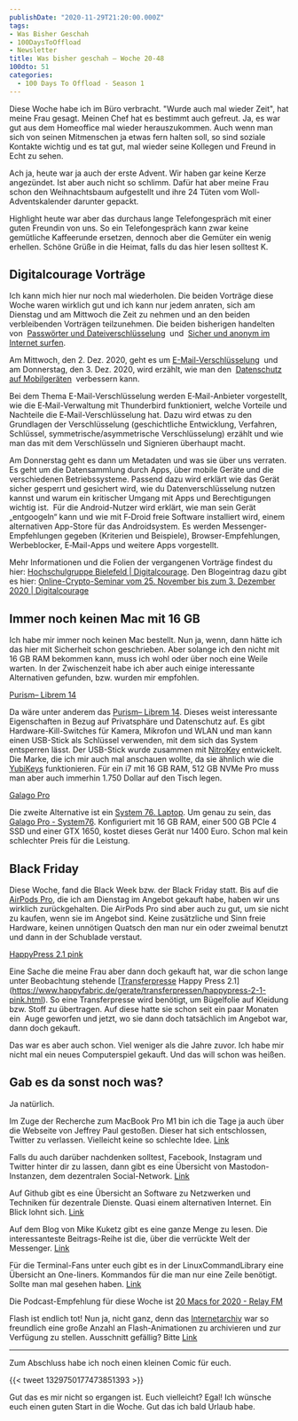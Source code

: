 ```yaml
---
publishDate: "2020-11-29T21:20:00.000Z"
tags:
- Was Bisher Geschah
- 100DaysToOffload
- Newsletter
title: Was bisher geschah – Woche 20-48
100dto: 51
categories:
  - 100 Days To Offload - Season 1
---
```


Diese Woche habe ich im Büro verbracht. "Wurde auch mal wieder Zeit", hat meine Frau gesagt. Meinen Chef hat es bestimmt auch gefreut. Ja, es war gut aus dem Homeoffice mal wieder herauszukommen. Auch wenn man sich von seinen Mitmenschen ja etwas fern halten soll, so sind soziale Kontakte wichtig und es tat gut, mal wieder seine Kollegen und Freund in Echt zu sehen.

Ach ja, heute war ja auch der erste Advent. Wir haben gar keine Kerze angezündet. Ist aber auch nicht so schlimm. Dafür hat aber meine Frau schon den Weihnachtsbaum aufgestellt und ihre 24 Tüten vom Woll-Adventskalender darunter gepackt. 

Highlight heute war aber das durchaus lange Telefongespräch mit einer guten Freundin von uns. So ein Telefongespräch kann zwar keine gemütliche Kaffeerunde ersetzen, dennoch aber die Gemüter ein wenig erhellen. Schöne Grüße in die Heimat, falls du das hier lesen solltest K.

<!--more-->

## Digitalcourage Vorträge

Ich kann mich hier nur noch mal wiederholen. Die beiden Vorträge diese Woche waren wirklich gut und ich kann nur jedem anraten, sich am Dienstag und am Mittwoch die Zeit zu nehmen und an den beiden verbleibenden Vorträgen teilzunehmen. Die beiden bisherigen handelten von  [Passwörter und Dateiverschlüsselung](/passworter-und-dateiverschlusselung/)  und  [Sicher und anonym im Internet surfen](/sicher-und-anonym-im-internet-surfen/).  

Am Mittwoch, den 2. Dez. 2020, geht es um [E-Mail-Verschlüsselung](https://digitalcourage.de/hochschulgruppe-bielefeld)  und am Donnerstag, den 3. Dez. 2020, wird erzählt, wie man den  [Datenschutz auf Mobilgeräten](https://digitalcourage.de/hochschulgruppe-bielefeld)  verbessern kann.

Bei dem Thema E-Mail-Verschlüsselung werden E‑Mail-Anbieter vorgestellt, wie die E‑Mail-Verwaltung mit Thunderbird funktioniert, welche Vorteile und Nachteile die E‑Mail-Verschlüsselung hat. Dazu wird etwas zu den Grundlagen der Verschlüsselung (geschichtliche Entwicklung, Verfahren, Schlüssel, symmetrische/asymmetrische Verschlüsselung) erzählt und wie man das mit dem Verschlüsseln und Signieren überhaupt macht.

Am Donnerstag geht es dann um Metadaten und was sie über uns verraten. Es geht um die Datensammlung durch Apps, über mobile Geräte und die verschiedenen Betriebssysteme. Passend dazu wird erklärt wie das Gerät sicher gesperrt und gesichert wird, wie du Datenverschlüsselung nutzen kannst und warum ein kritischer Umgang mit Apps und Berechtigungen wichtig ist.  Für die Android-Nutzer wird erklärt, wie man sein Gerät „entgoogeln“ kann und wie mit F‑Droid freie Software installiert wird, einem alternativen App-Store für das Androidsystem. Es werden Messenger-Empfehlungen gegeben (Kriterien und Beispiele), Browser-Empfehlungen, Werbeblocker, E‑Mail-Apps und weitere Apps vorgestellt.

Mehr Informationen und die Folien der vergangenen Vorträge findest du hier: [Hochschulgruppe Bielefeld | Digitalcourage](https://digitalcourage.de/hochschulgruppe-bielefeld). Den Blogeintrag dazu gibt es hier: [Online-Crypto-Seminar vom 25. November bis zum 3. Dezember 2020 | Digitalcourage](https://digitalcourage.de/blog/2020/online-crypto-seminar-25-november-3-dezember-2020)

## Immer noch keinen Mac mit 16 GB

Ich habe mir immer noch keinen Mac bestellt. Nun ja, wenn, dann hätte ich das hier mit Sicherheit schon geschrieben. Aber solange ich den nicht mit 16 GB RAM bekommen kann, muss ich wohl oder über noch eine Weile warten. In der Zwischenzeit habe ich aber auch einige interessante Alternativen gefunden, bzw. wurden mir empfohlen.

[Purism– Librem 14](https://puri.sm/products/librem-14/)

Da wäre unter anderem das [Purism– Librem 14](https://puri.sm/products/librem-14/). Dieses weist interessante Eigenschaften in Bezug auf Privatsphäre und Datenschutz auf. Es gibt Hardware-Kill-Switches für Kamera, Mikrofon und WLAN und man kann einen USB-Stick als Schlüssel verwenden, mit dem sich das System entsperren lässt. Der USB-Stick wurde zusammen mit [NitroKey](https://www.nitrokey.com/de) entwickelt. Die Marke, die ich mir auch mal anschauen wollte, da sie ähnlich wie die [YubiKeys](https://www.yubico.com/) funktionieren. Für ein i7 mit 16 GB RAM, 512 GB NVMe Pro muss man aber auch immerhin 1.750 Dollar auf den Tisch legen. 

[Galago Pro](https://system76.com/laptops/galago)

Die zweite Alternative ist ein [System 76. Laptop](https://system76.com/). Um genau zu sein, das [Galago Pro - System76](https://system76.com/laptops/galago). Konfiguriert mit 16 GB RAM, einer 500 GB PCIe 4 SSD und einer GTX 1650, kostet dieses Gerät nur 1400 Euro. Schon mal kein schlechter Preis für die Leistung.

## Black Friday

Diese Woche, fand die Black Week bzw. der Black Friday statt. Bis auf die [AirPods Pro](/2020-11/apple-airpods-pro/), die ich am Dienstag im Angebot gekauft habe, haben wir uns wirklich zurückgehalten. Die AirPods Pro sind aber auch zu gut, um sie nicht zu kaufen, wenn sie im Angebot sind. Keine zusätzliche und Sinn freie Hardware, keinen unnötigen Quatsch den man nur ein oder zweimal benutzt und dann in der Schublade verstaut. 

[HappyPress 2.1 pink](https://www.happyfabric.de/gerate/transferpressen/happypress-2-1-pink.html)

Eine Sache die meine Frau aber dann doch gekauft hat, war die schon lange unter Beobachtung stehende [[Transferpresse](https://www.happyfabric.de/gerate/transferpressen/happypress-2-1-pink.html) Happy Press 2.1](https://www.happyfabric.de/gerate/transferpressen/happypress-2-1-pink.html). So eine Transferpresse wird benötigt, um Bügelfolie auf Kleidung bzw. Stoff zu übertragen. Auf diese hatte sie schon seit ein paar Monaten ein  Auge geworfen und jetzt, wo sie dann doch tatsächlich im Angebot war, dann doch gekauft. 

Das war es aber auch schon. Viel weniger als die Jahre zuvor. Ich habe mir nicht mal ein neues Computerspiel gekauft. Und das will schon was heißen.

## Gab es da sonst noch was?

Ja natürlich.

Im Zuge der Recherche zum MacBook Pro M1 bin ich die Tage ja auch über die Webseite von Jeffrey Paul gestoßen. Dieser hat sich entschlossen, Twitter zu verlassen. Vielleicht keine so schlechte Idee. [Link](https://sneak.berlin/20201031/goodbye-twitter/)

Falls du auch darüber nachdenken solltest, Facebook, Instagram und Twitter hinter dir zu lassen, dann gibt es eine Übersicht von Mastodon-Instanzen, dem dezentralen Social-Network. [Link](https://instances.social/)

Auf Github gibt es eine Übersicht an Software zu Netzwerken und Techniken für dezentrale Dienste. Quasi einem alternativen Internet. Ein Blick lohnt sich. [Link](https://github.com/redecentralize/alternative-internet)

Auf dem Blog von Mike Kuketz gibt es eine ganze Menge zu lesen. Die interessanteste Beitrags-Reihe ist die, über die verrückte Welt der Messenger. [Link](https://www.kuketz-blog.de/die-verrueckte-welt-der-messenger-messenger-teil1/)

Für die Terminal-Fans unter euch gibt es in der LinuxCommandLibrary eine Übersicht an One-liners. Kommandos für die man nur eine Zeile benötigt. Sollte man mal gesehen haben. [Link](https://linuxcommandlibrary.com/basic/oneliners.html)

Die Podcast-Empfehlung für diese Woche ist [20 Macs for 2020 - Relay FM](https://www.relay.fm/20macs)

Flash ist endlich tot! Nun ja, nicht ganz, denn das [Internetarchiv](https://blog.archive.org/2020/11/19/flash-animations-live-forever-at-the-internet-archive/) war so freundlich eine große Anzahl an Flash-Animationen zu archivieren und zur Verfügung zu stellen. Ausschnitt gefällig? Bitte [Link](https://archive.org/details/peanut-butter-jelly-time#)

---

Zum Abschluss habe ich noch einen kleinen Comic für euch.

{{< tweet 1329750177473851393 >}}

Gut das es mir nicht so ergangen ist. Euch vielleicht? Egal! Ich wünsche euch einen guten Start in die Woche. Gut das ich bald Urlaub habe.
